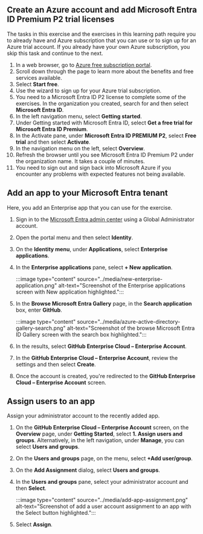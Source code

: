## Create an Azure account and add Microsoft Entra ID Premium P2 trial licenses

The tasks in this exercise and the exercises in this learning path require you to already have and Azure subscription that you can use or to sign up for an Azure trial account. If you already have your own Azure subscription, you skip this task and continue to the next.

1. In a web browser, go to [Azure free subscription portal](https://azure.microsoft.com/free/).
2. Scroll down through the page to learn more about the benefits and free services available.
3. Select **Start free**.
4. Use the wizard to sign up for your Azure trial subscription.
5. You need to a Microsoft Entra ID P2 license to complete some of the exercises. In the organization you created, search for and then select **Microsoft Entra ID**.
6. In the left navigation menu, select **Getting started**.
7. Under Getting started with Microsoft Entra ID, select **Get a free trial for Microsoft Entra ID Premium**.
8. In the Activate pane, under **Microsoft Entra ID PREMIUM P2**, select **Free trial** and then select **Activate**.
9. In the navigation menu on the left, select **Overview**.
10. Refresh the browser until you see Microsoft Entra ID Premium P2 under the organization name. It takes a couple of minutes.
11. You need to sign out and sign back into Microsoft Azure if you encounter any problems with expected features not being available.

## Add an app to your Microsoft Entra tenant

Here, you add an Enterprise app that you can use for the exercise.

1. Sign in to the [Microsoft Entra admin center](https://entra.microsoft.com/) using a Global Administrator account.
2. Open the portal menu and then select **Identity**.
3. On the **Identity menu**, under **Applications**, select **Enterprise applications**.
4. In the **Enterprise applications** pane, select **+ New application**.
    
   :::image type="content" source="../media/new-enterprise-application.png" alt-text="Screenshot of the Enterprise applications screen with New application highlighted.":::
    
5. In the **Browse Microsoft Entra Gallery** page, in the **Search application** box, enter **GitHub**.
    
   :::image type="content" source="../media/azure-active-directory-gallery-search.png" alt-text="Screenshot of the browse Microsoft Entra ID Gallery screen with the search box highlighted.":::
    
6. In the results, select **GitHub Enterprise Cloud – Enterprise Account**.
7. In the **GitHub Enterprise Cloud – Enterprise Account**, review the settings and then select **Create**.
8. Once the account is created, you're redirected to the **GitHub Enterprise Cloud – Enterprise Account** screen.

## Assign users to an app

Assign your administrator account to the recently added app.

1. On the **GitHub Enterprise Cloud – Enterprise Account** screen, on the **Overview** page, under **Getting Started**, select **1. Assign users and groups**. Alternatively, in the left navigation, under **Manage**, you can select **Users and groups**.
2. On the **Users and groups** page, on the menu, select **+Add user/group**.
3. On the **Add Assignment** dialog, select **Users and groups**.
4. In the **Users and groups** pane, select your administrator account and then **Select**.
    
   :::image type="content" source="../media/add-app-assignment.png" alt-text="Screenshot of add a user account assignment to an app with the Select button highlighted.":::
    
5. Select **Assign**.

